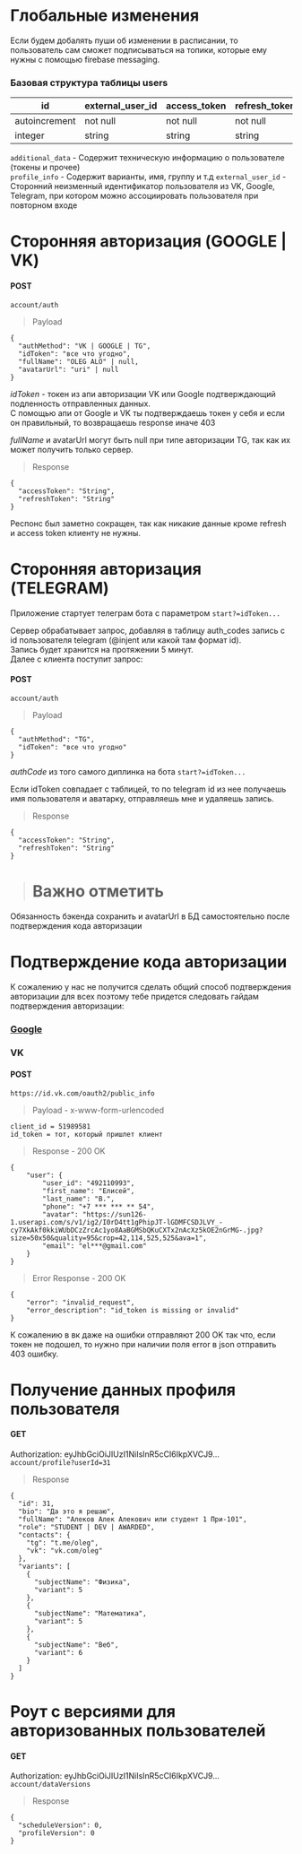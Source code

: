 # Глобальные изменения

Если будем добалять пуши об изменении в расписании, то пользователь сам сможет подписываться на топики, которые ему нужны с помощью firebase messaging.

### Базовая структура таблицы users

| id            | external_user_id | access_token | refresh_token | additional_data | profile_info |
|---------------|------------------|--------------|---------------|-----------------|--------------|
| autoincrement | not null         | not null     | not null      |                 |              |
| integer       | string           | string       | string        | json            | json         |

`additional_data` - Содержит техническую информацию о пользователе (токены и прочее)<br>
`profile_info` - Содержит варианты, имя, группу и т.д
`external_user_id` - Сторонний неизменный идентификатор пользователя из VK, Google, Telegram, при котором можно ассоциировать пользователя при повторном входе

# Сторонняя авторизация (GOOGLE | VK)

#### POST
`account/auth`

> Payload
```
{
  "authMethod": "VK | GOOGLE | TG",
  "idToken": "все что угодно",
  "fullName": "OLEG ALO" | null,
  "avatarUrl": "uri" | null
}
```

*idToken* - токен из апи авторизации VK или Google подтверждающий подленность отправленных данных.<br>
С помощью апи от Google и VK ты подтверждаешь токен у себя и если он правильный, то возвращаешь response иначе 403<br>

*fullName* и avatarUrl могут быть null при типе авторизации TG, так как их может получить только сервер.

> Response
```
{
  "accessToken": "String",
  "refreshToken": "String"
}
```

Респонс был заметно сокращен, так как никакие данные кроме refresh и access token клиенту не нужны.

# Сторонняя авторизация (TELEGRAM)

Приложение стартует телеграм бота с параметром `start?=idToken...`

Сервер обрабатывает запрос, добавляя в таблицу auth_codes запись с id пользователя telegram (@injent или какой там формат id).<br>
Запись будет хранится на протяжении 5 минут.<br>
Далее с клиента поступит запрос:

#### POST
`account/auth`

> Payload
```
{
  "authMethod": "TG",
  "idToken": "все что угодно"
}
```

*authCode* из того самого диплинка на бота `start?=idToken...`

Если idToken совпадает с таблицей, то по telegram id из нее получаешь имя пользователя и аватарку, отправляешь мне и удаляешь запись.

> Response
```
{
  "accessToken": "String",
  "refreshToken": "String"
}
```

> # Важно отметить
Обязанность бэкенда сохранить  и avatarUrl в БД самостоятельно после подтверждения кода авторизации

# Подтверждение кода авторизации
К сожалению у нас не получится сделать общий способ подтверждения авторизации для всех поэтому тебе придется следовать гайдам подтверждения авторизации:

### [Google](https://developers.google.com/identity/gsi/web/guides/verify-google-id-token?hl=ru#%D0%BF%D0%B8%D1%82%D0%BE%D0%BD)

### VK

#### POST
`https://id.vk.com/oauth2/public_info`<br>

> Payload - x-www-form-urlencoded
```
client_id = 51989581
id_token = тот, который пришлет клиент
```

> Response - 200 OK
```
{
    "user": {
        "user_id": "492110993",
        "first_name": "Елисей",
        "last_name": "В.",
        "phone": "+7 *** *** ** 54",
        "avatar": "https://sun126-1.userapi.com/s/v1/ig2/I0rD4tt1gPhipJT-lGDMFCSDJLVY_-cy7XkAkf0kkiWUbDCzZrcAc1yo8AaBGMSbQKuCXTx2nAcXz5kOE2nGrMG-.jpg?size=50x50&quality=95&crop=42,114,525,525&ava=1",
        "email": "el***@gmail.com"
    }
}
```

> Error Response - 200 OK
```
{
    "error": "invalid_request",
    "error_description": "id_token is missing or invalid"
}
```

К сожалению в вк даже на ошибки отправляют 200 OK так что, если токен не подошел, то нужно при наличии поля error в json отправить 403 ошибку.

# Получение данных профиля пользователя

#### GET
Authorization: eyJhbGciOiJIUzI1NiIsInR5cCI6IkpXVCJ9...<br>
`account/profile?userId=31`<br>

> Response
```
{
  "id": 31,
  "bio": "Да это я решаю",
  "fullName": "Алеков Алек Алекович или студент 1 При-101",
  "role": "STUDENT | DEV | AWARDED",
  "contacts": {
    "tg": "t.me/oleg",
    "vk": "vk.com/oleg"
  },
  "variants": [
    {
      "subjectName": "Физика",
      "variant": 5
    },
    {
      "subjectName": "Математика",
      "variant": 5
    },
    {
      "subjectName": "Веб",
      "variant": 6
    }
  ]
}
```

# Роут с версиями для авторизованных пользователей

#### GET
Authorization: eyJhbGciOiJIUzI1NiIsInR5cCI6IkpXVCJ9...<br>
`account/dataVersions`<br>

> Response
```
{
  "scheduleVersion": 0,
  "profileVersion": 0
}
```
